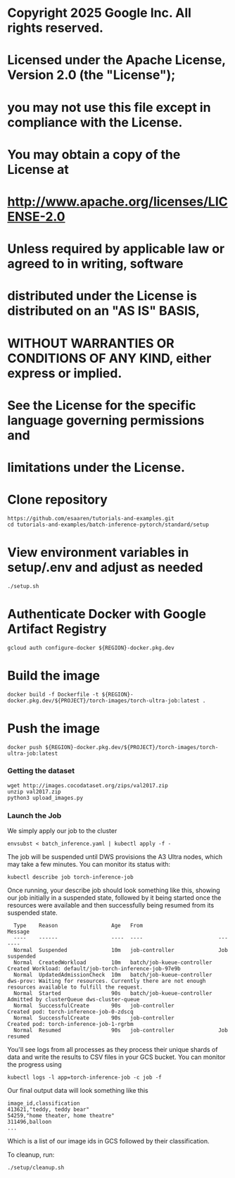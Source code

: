 # Copyright 2025 Google Inc. All rights reserved.
#
# Licensed under the Apache License, Version 2.0 (the "License");
# you may not use this file except in compliance with the License.
# You may obtain a copy of the License at
#
#     http://www.apache.org/licenses/LICENSE-2.0
#
# Unless required by applicable law or agreed to in writing, software
# distributed under the License is distributed on an "AS IS" BASIS,
# WITHOUT WARRANTIES OR CONDITIONS OF ANY KIND, either express or implied.
# See the License for the specific language governing permissions and
# limitations under the License.


# Clone repository 
```
https://github.com/esaaren/tutorials-and-examples.git
cd tutorials-and-examples/batch-inference-pytorch/standard/setup
```

# View environment variables in setup/.env and adjust as needed

```
./setup.sh
```

# Authenticate Docker with Google Artifact Registry
```
gcloud auth configure-docker ${REGION}-docker.pkg.dev
```
# Build the image
```
docker build -f Dockerfile -t ${REGION}-docker.pkg.dev/${PROJECT}/torch-images/torch-ultra-job:latest .
```

# Push the image
```
docker push ${REGION}-docker.pkg.dev/${PROJECT}/torch-images/torch-ultra-job:latest
```

### 

### **Getting the dataset**

```
wget http://images.cocodataset.org/zips/val2017.zip
unzip val2017.zip 
python3 upload_images.py 
```

### **Launch the Job**

We simply apply our job to the cluster

```
envsubst < batch_inference.yaml | kubectl apply -f -
```

The job will be suspended until DWS provisions the A3 Ultra nodes, which may take a few minutes. You can monitor its status with:

```
kubectl describe job torch-inference-job
```

Once running, your describe job should look something like this, showing our job initially in a suspended state, followed by it being started once the resources were available and then successfully being resumed from its suspended state. 

```
  Type    Reason                 Age   From                        Message
  ----    ------                 ----  ----                        -------
  Normal  Suspended              10m   job-controller              Job suspended
  Normal  CreatedWorkload        10m   batch/job-kueue-controller  Created Workload: default/job-torch-inference-job-97e9b
  Normal  UpdatedAdmissionCheck  10m   batch/job-kueue-controller  dws-prov: Waiting for resources. Currently there are not enough resources available to fulfill the request.
  Normal  Started                90s   batch/job-kueue-controller  Admitted by clusterQueue dws-cluster-queue
  Normal  SuccessfulCreate       90s   job-controller              Created pod: torch-inference-job-0-zdscq
  Normal  SuccessfulCreate       90s   job-controller              Created pod: torch-inference-job-1-rgrbm
  Normal  Resumed                90s   job-controller              Job resumed

```

You'll see logs from all processes as they process their unique shards of data and write the results to CSV files in your GCS bucket. You can monitor the progress using

```
kubectl logs -l app=torch-inference-job -c job -f
```

Our final output data will look something like this

```
image_id,classification
413621,"teddy, teddy bear"
54259,"home theater, home theatre"
311496,balloon
...
```

Which is a list of our image ids in GCS followed by their classification. 

To cleanup, run: 

```
./setup/cleanup.sh 
```
